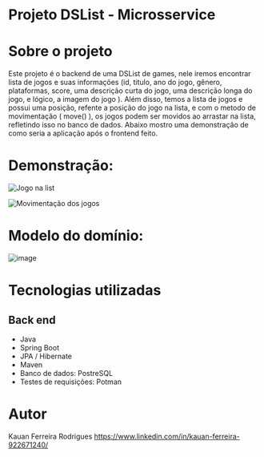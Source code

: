 # Projeto DSList - Microsservice

# Sobre o projeto

Este projeto é o backend de uma DSList de games, nele iremos encontrar lista de jogos e suas informações (id, titulo, ano do jogo, gênero, plataformas, score, uma descrição curta do jogo, uma descrição longa do jogo, e lógico, a imagem do jogo
). Além disso, temos a lista de jogos e possui uma posição, refente a posição do jogo na lista, e com o metodo de movimentação ( move() ), os jogos podem ser movidos ao arrastar na lista, refletindo isso no banco de dados.
Abaixo mostro uma demonstração de como seria a aplicação após o frontend feito.

# Demonstração:
 ![Jogo na list](https://github.com/kauannr/game-dslist/tree/main/src/assets/Animação.gif)
 
 ![Movimentação dos jogos](https://github.com/kauannr/game-dslist/tree/main/src/assets/Animação2.gif)

# Modelo do domínio:
 ![image](https://github.com/user-attachments/assets/032348d1-f341-4105-9384-849fea70aa4d)

 
# Tecnologias utilizadas
## Back end
- Java
- Spring Boot
- JPA / Hibernate
- Maven
- Banco de dados: PostreSQL
- Testes de requisições: Potman


# Autor
Kauan Ferreira Rodrigues
https://www.linkedin.com/in/kauan-ferreira-922671240/
